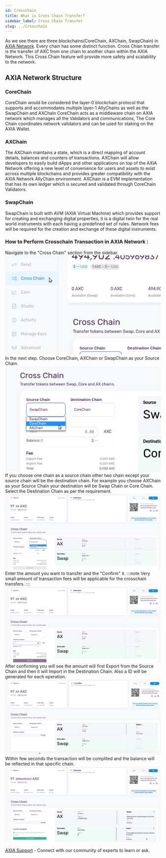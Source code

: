 ```yaml
---
id: Crosschain
title: What is Cross Chain Transfer?
sidebar_label: Cross Chain Transfer
slug: ../Crosschain
---
```



As we see there are three blockchains(CoreChain, AXChain, SwapChain) in [AXIA Network](../docs/The-AXIA-Network). Every chain has some distinct function. Cross Chian transfer is the transfer of AXC from one chain to another chain within the AXIA Network. This Cross Chain feature will provide more safety and scalability to the network.



## AXIA Network Structure
### CoreChain
CoreChain would be considered the layer-0 blockchain protocol that supports and accommodates multiple layer-1 AllyChains as well as the SwapChain and AXChain CoreChain acts as a middleware chain on AXIA network which manages all the Validators and communications, The Core Chain coordinates network validators and can be used for staking on the AXIA Wallet.

### AXChain
The AXChain maintains a state, which is a direct mapping of account details, balances and counters of transactions. AXChain will allow developers to easily build dApps and other applications on top of the AXIA Network offering a new level of convenience for users and assets to exist across multiple blockchains and provides greater compatibility with the AXIA Network AllyChain environment. AXChain is a EVM implementation that has its own ledger which is secured and validated through CoreChain Validators.

### SwapChain
SwapChain is built with AVM (AXIA Virtual Machine) which provides support for creating and exchanging digital properties, it is a digital twin for the real world instruments with each having a predefined set of rules. Network fees will be required for the creation and exchange of these digital instruments.



### How to Perform Crosschain Transaction in AXIA Network :
Navigate to the "Cross Chain" section from the sidebar.
![pjs-01](../assets/webWallet/w32.png)
In the next step. Choose CoreChain, AXChain or SwapChain as your Source Chain.
![pjs-01](../assets/webWallet/w33.png)
If you choose one chain as a source chain other two chain except your source chain will be the destination chain.
For example you choose AXChain as your Source Chain your destination will be Swap Chain or Core Chain. Select the Destination Chain as per the requirement.
![pjs-01](../assets/webWallet/w19.png)
Enter the amount you want to transfer and the "Confirm" it.
:::note
Very small amount of transaction fees will be applicable for the crosschain transfers.
:::
![pjs-01](../assets/webWallet/w20.png)
After confirming you will see the amount will first Export from the Source Chain and then it will Import in the Destination Chain. Also a ID will be generated for each operation.
![pjs-01](../assets/webWallet/w21.png)
Within few seconds the transaction will be complited and the balance will be reflected in that specific chain.
![pjs-01](../assets/webWallet/w22.png)

 [AXIA Support](https://discord.gg/axianetwork) - Connect with our community of experts to learn or ask.
